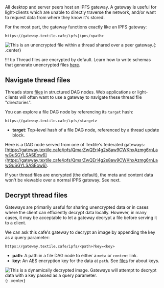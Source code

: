 All desktop and server peers host an IPFS gateway. A gateway is useful for light-clients which are unable to directly traverse the network, and/or want to request data from where they know it's stored.

For the most part, the gateway functions exactly like an IPFS gateway:

```
https://gateway.textile.cafe/ipfs|ipns/<path>
```

![This is an unencrypted file within a thread shared over a peer gateway.](https://gateway.textile.cafe/ipfs/QmarZwQEri4g2s8aw9CWKhxAzmg6rnLawGuSGYLSASEow6/0/d){: .center}

!!! tip
    Thread files are encrypted by default. Learn how to write schemas that generate unencrypted files [here](/concepts/threads/files#schemas).

## Navigate thread files

Threads store [files](/concepts/threads/files) in structured DAG nodes. Web applications or light-clients will often want to use a gateway to navigate these thread file "directories".

You can explore a file DAG node by referencing its `target` hash:

```
https://gateway.textile.cafe/ipfs/<target>
```

- **target**: Top-level hash of a file DAG node, referenced by a thread update block.

Here is a DAG node served from one of Textile's federated gateways: [https://gateway.textile.cafe/ipfs/QmarZwQEri4g2s8aw9CWKhxAzmg6rnLawGuSGYLSASEow6](https://gateway.textile.cafe/ipfs/QmarZwQEri4g2s8aw9CWKhxAzmg6rnLawGuSGYLSASEow6).

If your thread files are encrypted (the default), the meta and content data won't be viewable over a normal IPFS gateway. See next.

## Decrypt thread files

Gateways are primarily useful for sharing unencrypted data or in cases where the client can efficiently decrypt data locally. However, in many cases, it may be acceptable to let a gateway decrypt a file before serving it to a client.

We can ask this cafe's gateway to decrypt an image by appending the key as a query parameter:

```
https://gateway.textile.cafe/ipfs/<path>?key=<key>
```

- **path**: A path in a file DAG node to either a `meta` or `content` link.
- **key**: An AES encryption key for the data at `path`. See [files](/concepts/threads/files) for about keys.

![This is a dynamically decrypted image. Gateways will attempt to decrypt data with a key passed as a query parameter.](https://gateway.textile.cafe/ipfs/QmYtYMG8zwUUTseuDW8AV7dcomdh9JRLTx24ZPMiVHYnbh/0/large/content/?key=215bsNF3qpRiJMfqWySs5wwoXT5jK37geDkAsyMan1qfJyc29RSdYmLd21DXJ){: .center}

<br>
